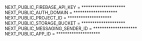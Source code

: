 NEXT_PUBLIC_FIREBASE_API_KEY = ********************
NEXT_PUBLIC_AUTH_DOMAIN = ********************
NEXT_PUBLIC_PROJECT_ID = ********************
NEXT_PUBLIC_STORAGE_BUCKET = ********************
NEXT_PUBLIC_MESSAGING_SENDER_ID = ********************
NEXT_PUBLIC_APP_ID = ********************